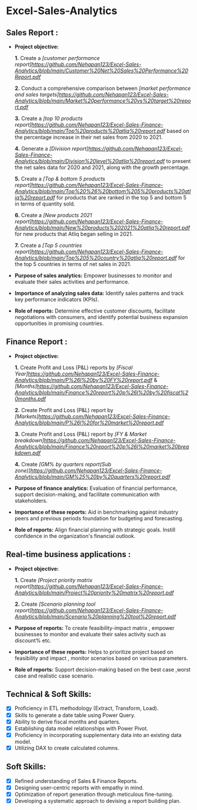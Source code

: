# Excel-Sales-Analytics

## Sales Report :


- **Project objective:** 

    **1.** Create a _[customer performance report]https://github.com/Nehapan123/Excel-Sales-Analytics/blob/main/Customer%20Net%20Sales%20Performance%20Report.pdf_ 


    **2.** Conduct a comprehensive comparison between _[market performance and sales targets]https://github.com/Nehapan123/Excel-Sales-Analytics/blob/main/Market%20performance%20vs%20target%20report.pdf_


    **3.** Create a _[top 10 products report]https://github.com/Nehapan123/Excel-Sales-Finance-Analytics/blob/main/Top%20products%20atliq%20report.pdf_ based on the percentage increase in their net sales from 2020 to 2021.


    **4.** Generate a _[Division report]https://github.com/Nehapan123/Excel-Sales-Finance-Analytics/blob/main/Division%20level%20atliq%20report.pdf_ to present the net sales data for 2020 and 2021, along with the growth percentage.

  
    **5.** Create a _[Top & bottom 5 products report]https://github.com/Nehapan123/Excel-Sales-Finance-Analytics/blob/main/Top%20%26%20bottom%205%20products%20atliq%20report.pdf_ for products that are ranked in the top 5 and bottom 5 in terms of quantity sold.


    **6.** Create a _[New products 2021 report]https://github.com/Nehapan123/Excel-Sales-Finance-Analytics/blob/main/New%20products%202021%20atliq%20report.pdf_ for new products that Atliq began selling in 2021.


    **7.** Create a _[Top 5 countries report]https://github.com/Nehapan123/Excel-Sales-Finance-Analytics/blob/main/Top%205%20country%20atliq%20report.pdf_ for  the top 5 countries in terms of net sales in 2021.


   
- **Purpose of sales analytics:** Empower businesses to monitor and evaluate their sales activities and performance.

- **Importance of analyzing sales data:** Identify sales patterns and track key performance indicators (KPIs).

- **Role of reports:** Determine effective customer discounts, facilitate negotiations with consumers, and identify potential business expansion opportunities in promising countries.


## Finance Report :

- **Project objective:** 

    **1.** Create Profit and Loss (P&L) reports by _[Fiscal Year]https://github.com/Nehapan123/Excel-Sales-Finance-Analytics/blob/main/P%26l%20by%20FY%20report.pdf_ & _[Months]https://github.com/Nehapan123/Excel-Sales-Finance-Analytics/blob/main/Finance%20report%20p%26l%20by%20fiscal%20months.pdf_ 


   **2.** Create Profit and Loss (P&L) report by _[Markets]https://github.com/Nehapan123/Excel-Sales-Finance-Analytics/blob/main/P%26l%20for%20market%20report.pdf_


   **3.** Create Profit and Loss (P&L) report by _[FY & Market breakdown]https://github.com/Nehapan123/Excel-Sales-Finance-Analytics/blob/main/Finance%20report%20p%26l%20market%20breakdown.pdf_


   **4.** Create _[GM% by quarters report(Sub zone)]https://github.com/Nehapan123/Excel-Sales-Finance-Analytics/blob/main/GM%25%20by%20quarters%20report.pdf_



- **Purpose of finance analytics:** Evaluation of financial performance, support decision-making, and facilitate communication with stakeholders.

- **Importance of these reports:** Aid in benchmarking against industry peers and previous periods foundation for budgeting and forecasting.

- **Role of reports:** Align financial planning with strategic goals. Instill confidence in the organization's financial outlook.


## Real-time business applications :

- **Project objective:**

   **1.** Create _[Project priority matrix report]https://github.com/Nehapan123/Excel-Sales-Finance-Analytics/blob/main/Project%20priority%20matrix%20report.pdf_

   **2.** Create _[Scenario planning tool report]https://github.com/Nehapan123/Excel-Sales-Finance-Analytics/blob/main/Scenario%20planning%20tool%20report.pdf_


- **Purpose of reports:** To create feasibility-impact matrix , empower businesses to monitor and evaluate their sales activity such as discount% etc.

- **Importance of these reports:** Helps to prioritize project based on feasibility and impact , monitor scenarios based on various parameters. 

- **Role of reports:** Support decision-making based on the best case ,worst case and realistic case scenario.
   
    
## Technical & Soft Skills:
- [x]	Proficiency in ETL methodology (Extract, Transform, Load).
- [x]	Skills to generate a date table using Power Query.
- [x]	Ability to derive fiscal months and quarters.
- [x]	Establishing data model relationships with Power Pivot.
- [x]	Proficiency in incorporating supplementary data into an existing data model.
- [x]	Utilizing DAX to create calculated columns.

## Soft Skills:
- [x]	Refined understanding of Sales & Finance Reports.
- [x]	Designing user-centric reports with empathy in mind.
- [x]	Optimization of report generation through meticulous fine-tuning.
- [x]	Developing a systematic approach to devising a report building plan.
